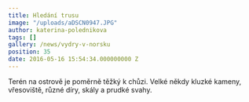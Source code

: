 ```yaml
---
title: Hledání trusu
image: "/uploads/aDSCN0947.JPG"
author: katerina-polednikova
tags: []
gallery: /news/vydry-v-norsku
position: 35
date: 2016-05-16 15:54:34.000000000 Z
---
```

Terén na ostrově je poměrně těžký k chůzi. Velké někdy kluzké kameny,
vřesoviště, různé díry, skály a prudké svahy.

